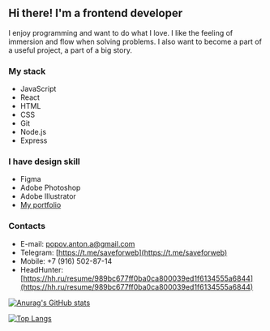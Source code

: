 ## Hi there! I'm a frontend developer

I enjoy programming and want to do what I love. I like the feeling of immersion and flow when solving problems. I also want to become a part of a useful project, a part of a big story.

### My stack
- JavaScript
- React
- HTML
- CSS
- Git
- Node.js
- Express

### I have design skill
- Figma
- Adobe Photoshop
- Adobe Illustrator
- [My portfolio](https://www.behance.net/antonbbbro) 

### Contacts
- E-mail: popov.anton.a@gmail.com
- Telegram: [https://t.me/saveforweb](https://t.me/saveforweb)
- Mobile: +7 (916) 502-87-14
- HeadHunter: [https://hh.ru/resume/989bc677ff0ba0ca800039ed1f6134555a6844](https://hh.ru/resume/989bc677ff0ba0ca800039ed1f6134555a6844)


[![Anurag's GitHub stats](https://github-readme-stats.vercel.app/api?username=saveforweb)](https://github.com/anuraghazra/github-readme-stats)

[![Top Langs](https://github-readme-stats.vercel.app/api/top-langs/?username=saveforweb)](https://github.com/anuraghazra/github-readme-stats)

<!--
**saveforweb/saveforweb** is a ✨ _special_ ✨ repository because its `README.md` (this file) appears on your GitHub profile.

Here are some ideas to get you started:

- 🔭 I’m currently working on ...
- 🌱 I’m currently learning ...
- 👯 I’m looking to collaborate on ...
- 🤔 I’m looking for help with ...
- 💬 Ask me about ...
- 📫 How to reach me: ...
- 😄 Pronouns: ...
- ⚡ Fun fact: ...
-->
